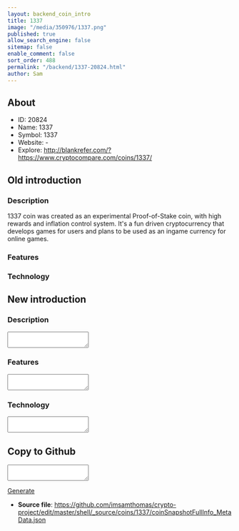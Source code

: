```yaml
---
layout: backend_coin_intro
title: 1337
image: "/media/350976/1337.png"
published: true
allow_search_engine: false
sitemap: false
enable_comment: false
sort_order: 488
permalink: "/backend/1337-20824.html"
author: Sam
---
```


## About

- ID: 20824
- Name: 1337
- Symbol: 1337
- Website: -
- Explore: http://blankrefer.com/?https://www.cryptocompare.com/coins/1337/


## Old introduction

### Description

<p>1337 coin was created as an experimental Proof-of-Stake coin, with high rewards and inflation control system. It&#39;s a fun driven cryptocurrency that develops games for users and plans to be used as an ingame currency for online games.</p>

### Features


### Technology




## New introduction


### Description
<textarea id="meta_description" name="description"></textarea>

### Features
<textarea id="meta_features" name="features"></textarea>

### Technology
<textarea id="meta_technology" name="technology"></textarea>


## Copy to Github

<textarea id="coinsnapshotfullinfo_metadata"></textarea>

<a href="#gen" onclick="generateMetaDatJson()">Generate</a>

- **Source file**: <a href="https://github.com/imsamthomas/crypto-project/edit/master/shell/_source/coins/1337/coinSnapshotFullInfo_MetaData.json">https://github.com/imsamthomas/crypto-project/edit/master/shell/_source/coins/1337/coinSnapshotFullInfo_MetaData.json</a>

